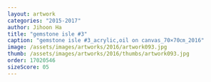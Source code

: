```yaml
---
layout: artwork
categories: "2015-2017"
author: Jihoon Ha
title: "gemstone isle #3"
caption: "gemstone isle #3_acrylic,oil on canvas_70×70㎝_2016"
image: /assets/images/artworks/2016/artwork093.jpg
thumb: /assets/images/artworks/2016/thumbs/artwork093.jpg
order: 17020546
sizeScore: 05
---
```

